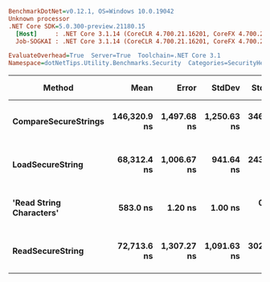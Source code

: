 ``` ini

BenchmarkDotNet=v0.12.1, OS=Windows 10.0.19042
Unknown processor
.NET Core SDK=5.0.300-preview.21180.15
  [Host]     : .NET Core 3.1.14 (CoreCLR 4.700.21.16201, CoreFX 4.700.21.16208), X64 RyuJIT
  Job-SOGKAI : .NET Core 3.1.14 (CoreCLR 4.700.21.16201, CoreFX 4.700.21.16208), X64 RyuJIT

EvaluateOverhead=True  Server=True  Toolchain=.NET Core 3.1  
Namespace=dotNetTips.Utility.Benchmarks.Security  Categories=SecurityHelper,String,Security  

```
|                   Method |         Mean |       Error |      StdDev |    StdErr |          Min |           Q1 |       Median |           Q3 |          Max |        Op/s | CI99.9% Margin | Iterations | Kurtosis | MValue | Skewness |  Ratio | RatioSD |   Welch(10%)/p-values | Rank |                                                            LogicalGroup | Baseline | Code Size |  Gen 0 | Gen 1 | Gen 2 | Allocated |
|------------------------- |-------------:|------------:|------------:|----------:|-------------:|-------------:|-------------:|-------------:|-------------:|------------:|---------------:|-----------:|---------:|-------:|---------:|-------:|--------:|---------------------- |-----:|------------------------------------------------------------------------ |--------- |----------:|-------:|------:|------:|----------:|
|     **CompareSecureStrings** | **146,320.9 ns** | **1,497.68 ns** | **1,250.63 ns** | **346.86 ns** | **142,975.7 ns** | **146,432.4 ns** | **146,539.2 ns** | **146,760.1 ns** | **148,144.1 ns** |     **6,834.3** |   **1,497.680 ns** |      **13.00** |    **4.431** |  **2.000** |  **-1.2334** | **250.96** |    **2.16** | **Slower: 0.0000|1.0000** |    **4** | **Job-SOGKAI(EvaluateOverhead=True, Server=True, Toolchain=.NET Core 3.1)** |       **No** |     **371 B** |      **-** |     **-** |     **-** |     **656 B** |
|         **LoadSecureString** |  **68,312.4 ns** | **1,006.67 ns** |   **941.64 ns** | **243.13 ns** |  **66,633.5 ns** |  **67,588.8 ns** |  **68,215.5 ns** |  **69,047.4 ns** |  **69,793.1 ns** |    **14,638.6** |   **1,006.669 ns** |      **15.00** |    **1.693** |  **2.000** |   **0.0314** | **117.50** |    **1.45** | **Slower: 0.0000|1.0000** |    **2** | **Job-SOGKAI(EvaluateOverhead=True, Server=True, Toolchain=.NET Core 3.1)** |       **No** |     **116 B** |      **-** |     **-** |     **-** |     **256 B** |
| **&#39;Read String Characters&#39;** |     **583.0 ns** |     **1.20 ns** |     **1.00 ns** |   **0.28 ns** |     **581.6 ns** |     **582.4 ns** |     **582.9 ns** |     **583.7 ns** |     **584.8 ns** | **1,715,154.8** |       **1.202 ns** |      **13.00** |    **1.719** |  **2.000** |   **0.2932** |   **1.00** |    **0.00** |             **Base: ?|?** |    **1** | **Job-SOGKAI(EvaluateOverhead=True, Server=True, Toolchain=.NET Core 3.1)** |      **Yes** |     **428 B** | **0.1726** |     **-** |     **-** |    **1632 B** |
|         **ReadSecureString** |  **72,713.6 ns** | **1,307.27 ns** | **1,091.63 ns** | **302.76 ns** |  **70,929.1 ns** |  **72,107.2 ns** |  **72,474.4 ns** |  **73,252.9 ns** |  **74,751.2 ns** |    **13,752.6** |   **1,307.269 ns** |      **13.00** |    **2.237** |  **2.000** |   **0.3587** | **124.72** |    **1.90** | **Slower: 0.0000|1.0000** |    **3** | **Job-SOGKAI(EvaluateOverhead=True, Server=True, Toolchain=.NET Core 3.1)** |       **No** |     **261 B** |      **-** |     **-** |     **-** |     **328 B** |
